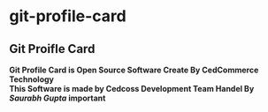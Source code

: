 # git-profile-card
## Git Proifle Card

**Git Profile Card is  Open Source Software Create By CedCommerce Technology**
<br>
**This Software is made by Cedcoss Development Team Handel By _Saurabh Gupta_ important**
